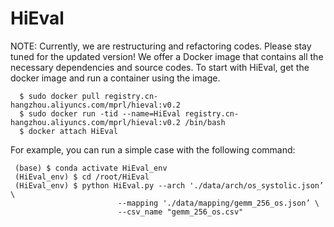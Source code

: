 # HiEval
NOTE: Currently, we are restructuring and refactoring codes. Please stay tuned for the updated version!
We offer a Docker image that contains all the necessary dependencies and source codes.
To start with HiEval, get the docker image and run a container using the image.
```
  $ sudo docker pull registry.cn-hangzhou.aliyuncs.com/mprl/hieval:v0.2
  $ sudo docker run -tid --name=HiEval registry.cn-hangzhou.aliyuncs.com/mprl/hieval:v0.2 /bin/bash
  $ docker attach HiEval
```

 For example, you can run a simple case with the following command:
```
 (base) $ conda activate HiEval_env
 (HiEval_env) $ cd /root/HiEval
 (HiEval_env) $ python HiEval.py --arch './data/arch/os_systolic.json’		\
					    --mapping './data/mapping/gemm_256_os.json’	\ 
					    --csv_name "gemm_256_os.csv"
```

